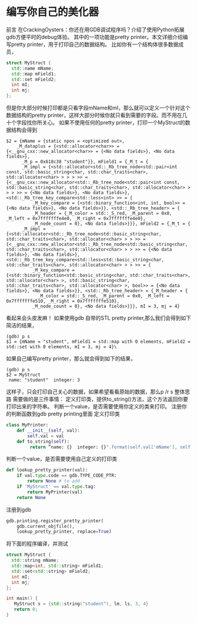 # 编写你自己的美化器
前言
在CrackingOysters：你还在用GDB调试程序吗？介绍了使用Python拓展gdb方便平时的debug体验。
其中的一项功能是pretty printer。本文详细介绍编写pretty printer，用于打印自己的数据结构。
比如你有一个结构体很多数据成员，
```c++
struct MyStruct {
  std::name mName;
  std::map mField1;
  std::set mField2;
  int mI;
  int mj;
};
```
但是你大部分时候打印都是只看字段mName和mI，那么就可以定义一个针对这个数据结构的pretty printer，这样大部分时候你就只看到需要的字段。而不用在几十个字段找你所关心。
如果不使用任何的pretty printer，打印一个MyStruct的数据结构会得到
```
$2 = {mName = {static npos = <optimized out>, 
    _M_dataplus = {<std::allocator<char>> = {<__gnu_cxx::new_allocator<char>> = {<No data fields>}, <No data fields>}, 
      _M_p = 0x618c38 "student"}}, mField1 = {_M_t = {
      _M_impl = {<std::allocator<std::_Rb_tree_node<std::pair<int const, std::basic_string<char, std::char_traits<char>, std::allocator<char> > > > >> = {<__gnu_cxx::new_allocator<std::_Rb_tree_node<std::pair<int const, std::basic_string<char, std::char_traits<char>, std::allocator<char> > > > >> = {<No data fields>}, <No data fields>}, <std::_Rb_tree_key_compare<std::less<int> >> = {
          _M_key_compare = {<std::binary_function<int, int, bool>> = {<No data fields>}, <No data fields>}}, <std::_Rb_tree_header> = {
          _M_header = {_M_color = std::_S_red, _M_parent = 0x0, _M_left = 0x7fffffffe4e0, _M_right = 0x7fffffffe4e0}, 
          _M_node_count = 0}, <No data fields>}}}, mField2 = {_M_t = {
      _M_impl = {<std::allocator<std::_Rb_tree_node<std::basic_string<char, std::char_traits<char>, std::allocator<char> > > >> = {<__gnu_cxx::new_allocator<std::_Rb_tree_node<std::basic_string<char, std::char_traits<char>, std::allocator<char> > > >> = {<No data fields>}, <No data fields>}, <std::_Rb_tree_key_compare<std::less<std::basic_string<char, std::char_traits<char>, std::allocator<char> > > >> = {
          _M_key_compare = {<std::binary_function<std::basic_string<char, std::char_traits<char>, std::allocator<char> >, std::basic_string<char, std::char_traits<char>, std::allocator<char> >, bool>> = {<No data fields>}, <No data fields>}}, <std::_Rb_tree_header> = {_M_header = {
            _M_color = std::_S_red, _M_parent = 0x0, _M_left = 0x7fffffffe510, _M_right = 0x7fffffffe510}, 
          _M_node_count = 0}, <No data fields>}}}, mI = 3, mj = 4}
```
看起来会头皮发麻！
如果使用gdb 自带的STL pretty printer,那么我们会得到如下简洁的结果，
```
(gdb) p s
$1 = {mName = "student", mField1 = std::map with 0 elements, mField2 = std::set with 0 elements, mI = 3, mj = 4}\
```
如果自己编写pretty printer，那么就会得到如下的结果，
```
(gdb) p s
$2 = MyStruct
 name: "student"  integer: 3
 ```

这样子，只会打印自己关心的数据，如果希望看看原始的数据，那么p /r s 
整体思路
需要做的是三件事情：
定义打印类，提供to_string()方法，这个方法返回你要打印出来的字符串。
判断一个value，是否需要使用你定义的类来打印。
注册你的判断函数到gdb pretty printing里面
定义打印类

```python
class MyPrinter:
    def __init__(self, val):
        self.val = val
    def to_string(self):
         return ”name: {}  integer: {}".format(self.val['mName'], self.val['mI']
```
判断一个value，是否需要使用自己定义的打印类
```python
def lookup_pretty_printer(val):
    if val.type.code == gdb.TYPE_CODE_PTR:
        return None # to add 
    if 'MyStruct' == val.type.tag:
        return MyPrinter(val)
    return None
```

注册到gdb

```python
gdb.printing.register_pretty_printer(
    gdb.current_objfile(),
    lookup_pretty_printer, replace=True)
```

将下面的程序编译，并测试
```c++
struct MyStruct {
  std::string mName;
  std::map<int, std::string> mField1;
  std::set<std::string> mField2;
  int mI;
  int mj;
};

int main() {
   MyStruct s = {std::string("student"), lm, ls, 3, 4}
   return 0;
}
```
